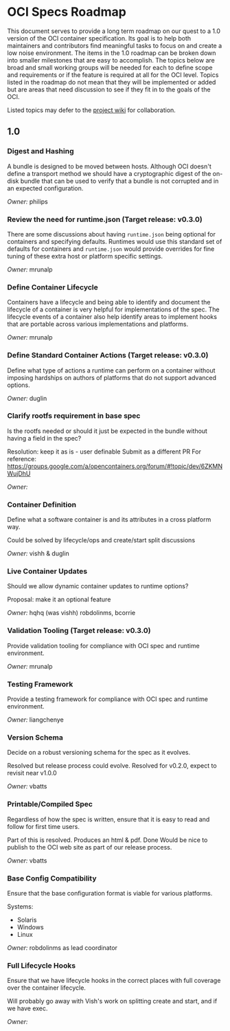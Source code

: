# OCI Specs Roadmap

This document serves to provide a long term roadmap on our quest to a 1.0 version of the OCI container specification.
Its goal is to help both maintainers and contributors find meaningful tasks to focus on and create a low noise environment.
The items in the 1.0 roadmap can be broken down into smaller milestones that are easy to accomplish.
The topics below are broad and small working groups will be needed for each to define scope and requirements or if the feature is required at all for the OCI level.
Topics listed in the roadmap do not mean that they will be implemented or added but are areas that need discussion to see if they fit in to the goals of the OCI.

Listed topics may defer to the [project wiki](https://github.com/opencontainers/specs/wiki/RoadMap:) for collaboration.

## 1.0

### Digest and Hashing

A bundle is designed to be moved between hosts.
Although OCI doesn't define a transport method we should have a cryptographic digest of the on-disk bundle that can be used to verify that a bundle is not corrupted and in an expected configuration.

*Owner:* philips

### Review the need for runtime.json (Target release: v0.3.0)

There are some discussions about having `runtime.json` being optional for containers and specifying defaults.
Runtimes would use this standard set of defaults for containers and `runtime.json` would provide overrides for fine tuning of these extra host or platform specific settings.

*Owner:* mrunalp

### Define Container Lifecycle

Containers have a lifecycle and being able to identify and document the lifecycle of a container is very helpful for implementations of the spec.
The lifecycle events of a container also help identify areas to implement hooks that are portable across various implementations and platforms.

*Owner:* mrunalp

### Define Standard Container Actions (Target release: v0.3.0)

Define what type of actions a runtime can perform on a container without imposing hardships on authors of platforms that do not support advanced options.

*Owner:* duglin

### Clarify rootfs requirement in base spec

Is the rootfs needed or should it just be expected in the bundle without having a field in the spec?

Resolution: keep it as is - user definable
Submit as a different PR
For reference: https://groups.google.com/a/opencontainers.org/forum/#!topic/dev/6ZKMNWujDhU

*Owner:*

### Container Definition

Define what a software container is and its attributes in a cross platform way.

Could be solved by lifecycle/ops and create/start split discussions

*Owner:* vishh & duglin

### Live Container Updates

Should we allow dynamic container updates to runtime options?

Proposal: make it an optional feature

*Owner:* hqhq (was vishh) robdolinms, bcorrie

### Validation Tooling (Target release: v0.3.0)

Provide validation tooling for compliance with OCI spec and runtime environment.

*Owner:* mrunalp

### Testing Framework

Provide a testing framework for compliance with OCI spec and runtime environment.

*Owner:* liangchenye

### Version Schema

Decide on a robust versioning schema for the spec as it evolves.

Resolved but release process could evolve. Resolved for v0.2.0, expect to revisit near v1.0.0

*Owner:* vbatts

### Printable/Compiled Spec

Regardless of how the spec is written, ensure that it is easy to read and follow for first time users.

Part of this is resolved.  Produces an html & pdf.
Done
Would be nice to publish to the OCI web site as part of our release process.

*Owner:* vbatts

### Base Config Compatibility

Ensure that the base configuration format is viable for various platforms.

Systems:

* Solaris
* Windows
* Linux

*Owner:* robdolinms as lead coordinator

### Full Lifecycle Hooks
Ensure that we have lifecycle hooks in the correct places with full coverage over the container lifecycle.

Will probably go away with Vish's work on splitting create and start, and if we have exec.

*Owner:*
